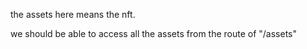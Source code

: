 the assets here means the nft.

we should be able to access all the assets from the route of "/assets"